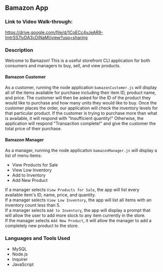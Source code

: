 ## Bamazon App

### Link to Video Walk-through:
https://drive.google.com/file/d/1CoECc4yJeAR9-lmtrSS7lyDA3cDiNaMl/view?usp=sharing

### Description
Welcome to Bamazon! This is a useful storefront CLI application for both consumers and managers to buy, sell, and view products. 

#### Bamazon Customer
As a customer, running the node application `bamazonCustomer.js` will display all of the items available for purchase including their item ID, product name, and price. The customer will then be asked for the ID of the product they would like to purchase and how many units they would like to buy. Once the customer places the order, our application will check the inventory levels for that particular product. If the customer is trying to purchase more than what is available, it will respond with "Insufficient quantity!" Otherwise, the application will respond "Transaction complete!" and give the customer the total price of their purchase.

#### Bamazon Manager
As a manager, running the node applicaiton `bamazonManager.js` will display a list of menu items:
* View Products for Sale
* View Low Inventory
* Add to Inventory
* Add New Product

If a manager selects `View Products for Sale`, the app will list every available item's ID, name, price, and quantity. <br/> 
If a manager selects `View Low Inventory`, the app will list all items with an inventory count less than 5. <br/>
If a manager selects `Add to Inventory`, the app will display a prompt that will allow the user to add more stock to any item currently in the store. <br/>
If the manager selects `Add New Product`, it will allow the manager to add a completely new product to the store. <br/>

### Languages and Tools Used
* MySQL
* Node.js
* Inquirer
* JavaScript
